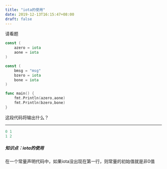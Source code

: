 ```yaml
---
title: "iota的使用"
date: 2019-12-13T16:15:47+08:00
draft: false
---
```


请看题

```go
const (
	azero = iota
	aone = iota
)

const (
	bmsg = "msg"
	bzero = iota
	bone = iota
)

func main() {
	fmt.Println(azero,aone)
	fmt.Println(bzero,bone)
}
```

这段代码将输出什么？

------

```c
0 1
1 2    
```

##### 知识点：iota的使用

在一个常量声明代码中，如果iota没出现在第一行，则常量的初始值就是非0值